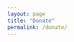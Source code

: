 ```yaml
---
layout: page
title: "Donate"
permalink: /donate/
---
```


<script src='https://actionnetwork.org/widgets/v5/fundraising/donate-to-baton-rouge-democratic-socialists-of-america?format=js&source=widget&css=whitelabel&style=full'></script><div id='can-fundraising-area-donate-to-baton-rouge-democratic-socialists-of-america' style='width: 100%'><!-- this div is the target for our HTML insertion --></div>

